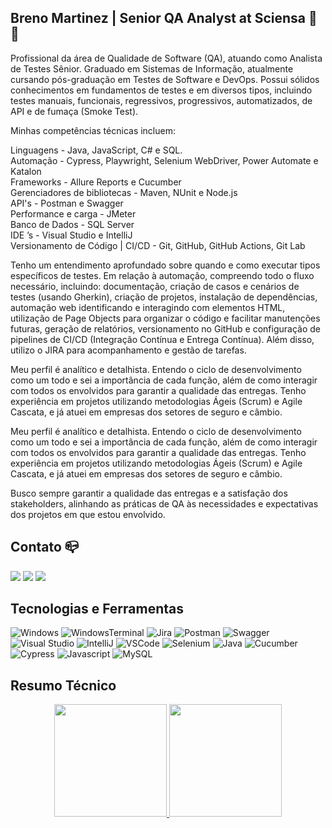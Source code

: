 ## Breno Martinez | Senior QA Analyst at Sciensa 🔎👾

Profissional da área de Qualidade de Software (QA), atuando como Analista de Testes Sênior. Graduado em Sistemas de Informação, atualmente cursando pós-graduação em Testes de Software e DevOps. Possui sólidos conhecimentos em fundamentos de testes e em diversos tipos, incluindo testes manuais, funcionais, regressivos, progressivos, automatizados, de API e de fumaça (Smoke Test). <br>


Minhas competências técnicas incluem: <br>

 Linguagens - Java, JavaScript, C# e SQL.<br>
 Automação - Cypress, Playwright, Selenium WebDriver, Power Automate e Katalon<br>
 Frameworks - Allure Reports e Cucumber<br>
 Gerenciadores de bibliotecas - Maven, NUnit e Node.js<br>
 API's - Postman e Swagger<br>
 Performance e carga - JMeter<br>
 Banco de Dados - SQL Server<br>
 IDE ’s - Visual Studio e IntelliJ<br>
 Versionamento de Código | CI/CD - Git, GitHub, GitHub Actions, Git Lab<br>


Tenho um entendimento aprofundado sobre quando e como executar tipos específicos de testes. Em relação à automação, compreendo todo o fluxo necessário, incluindo: documentação, criação de casos e cenários de testes (usando Gherkin), criação de projetos, instalação de dependências, automação web identificando e interagindo com elementos HTML, utilização de Page Objects para organizar o código e facilitar manutenções futuras, geração de relatórios, versionamento no GitHub e configuração de pipelines de CI/CD (Integração Contínua e Entrega Contínua). Além disso, utilizo o JIRA para acompanhamento e gestão de tarefas.<br>

Meu perfil é analítico e detalhista. Entendo o ciclo de desenvolvimento como um todo e sei a importância de cada função, além de como interagir com todos os envolvidos para garantir a qualidade das entregas. Tenho experiência em projetos utilizando metodologias Ágeis (Scrum) e Agile Cascata, e já atuei em empresas dos setores de seguro e câmbio.<br>

Meu perfil é analítico e detalhista. Entendo o ciclo de desenvolvimento como um todo e sei a importância de cada função, além de como interagir com todos os envolvidos para garantir a qualidade das entregas. Tenho experiência em projetos utilizando metodologias Ágeis (Scrum) e Agile Cascata, e já atuei em empresas dos setores de seguro e câmbio.<br>

Busco sempre garantir a qualidade das entregas e a satisfação dos stakeholders, alinhando as práticas de QA às necessidades e expectativas dos projetos em que estou envolvido.

## Contato 📪

<div> 
  <a href = "https://wa.me/5511970622533"><img src="https://img.shields.io/badge/-whatsapp-%25D366?style=for-the-badge&logo=whatsapp&logoColor=white" target="_blank"></a> 
  <a href = "https://mail.google.com/mail/u/0/#inbox?compose=GTvVlcSBncCHHDszXvPTqnrkZTpkCrcxkRcFDcRJJmwPbWhStRqkfFkCfNnScdKZNtZnnCGZBQBKk"><img src="https://img.shields.io/badge/-Gmail-%23333?style=for-the-badge&logo=gmail&logoColor=white" target="_blank"></a>
  <a href="https://www.linkedin.com/in/breno-martinez/" target="_blank"><img src="https://img.shields.io/badge/-LinkedIn-%230077B5?style=for-the-badge&logo=linkedin&logoColor=white" target="_blank"></a> 
</div>

## Tecnologias e Ferramentas
<img alt="Windows" src="https://img.shields.io/badge/Windows-0078D6?style=for-the-badge&logo=windows&logoColor=white" /> <img alt="WindowsTerminal" src="https://img.shields.io/badge/windows%20terminal-4D4D4D?style=for-the-badge&logo=windows%20terminal&logoColor=white" /> <img alt="Jira" src="https://img.shields.io/badge/Jira-0052CC?style=for-the-badge&logo=Jira&log" /> <img alt="Postman" src="https://img.shields.io/badge/Postman-FF6C37.svg?style=for-the-badge&logo=Postman&logoColor=white" /> <img alt="Swagger" src="https://img.shields.io/badge/swagger-85EA2D.svg?style=for-the-badge&logo=swagger&logoColor=black" />  <img alt="Visual Studio" src="https://img.shields.io/badge/visualstudio-5C2D91.svg?style=for-the-badge&logo=visualstudio&logoColor=white" /> <img alt="IntelliJ" src="https://img.shields.io/badge/IntelliJ_IDEA-000000.svg?style=for-the-badge&logo=intellij-idea&logoColor=white" /> <img alt="VSCode" src="https://img.shields.io/badge/Visual_Studio_Code-0078D4?style=for-the-badge&logo=visual%20studio%20code&logoColor=white" />  <img alt="Selenium" src="https://img.shields.io/badge/Selenium-43B02A.svg?style=for-the-badge&logo=Selenium&logoColor=white" /> <img alt="Java" src="https://img.shields.io/badge/Java-ED8B00?style=for-the-badge&logo=openjdk&logoColor=white" /> <img alt="Cucumber" src="https://img.shields.io/badge/Cucumber-32cd32.svg?style=for-the-badge&logo=Cucumber&logoColor=black" /> <img alt="Cypress" src="https://img.shields.io/badge/Cypress-17202C.svg?style=for-the-badge&logo=Cypress&logoColor=white" /> <img alt="Javascript" src="https://img.shields.io/badge/JavaScript-F7DF1E?style=for-the-badge&logo=javascript&logoColor=black" />  <img alt="MySQL" src="https://img.shields.io/badge/mysql-4479A1.svg?style=for-the-badge&logo=mysql&logoColor=white" />



## Resumo Técnico

<div align="center">
  <a href="https://github.com/bemartinex">
  <img height="180em" src="https://github-readme-stats.vercel.app/api?username=bemartinex&show_icons=true&theme=github_dark&include_all_commits=true&count_private=true"/>
  <img height="180em" src="https://github-readme-stats.vercel.app/api/top-langs/?username=bemartinex&layout=compact&langs_count=7&theme=github_dark"/>
</div>

##
